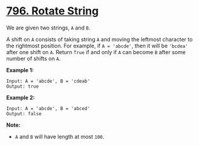 # [796. Rotate String](https://leetcode.com/problems/rotate-string/description)
We are given two strings, `A` and `B`.

A shift on `A` consists of taking string `A` and moving the leftmost character to the rightmost position. For example, if `A = 'abcde'`, then it will be `'bcdea'` after one shift on `A`. Return `True` if and only if `A` can become `B` after some number of shifts on `A`.

**Example 1:**
```
Input: A = 'abcde', B = 'cdeab'
Output: true
```
**Example 2:**
```
Input: A = 'abcde', B = 'abced'
Output: false
```
**Note:**

* `A` and `B` will have length at most `100`.